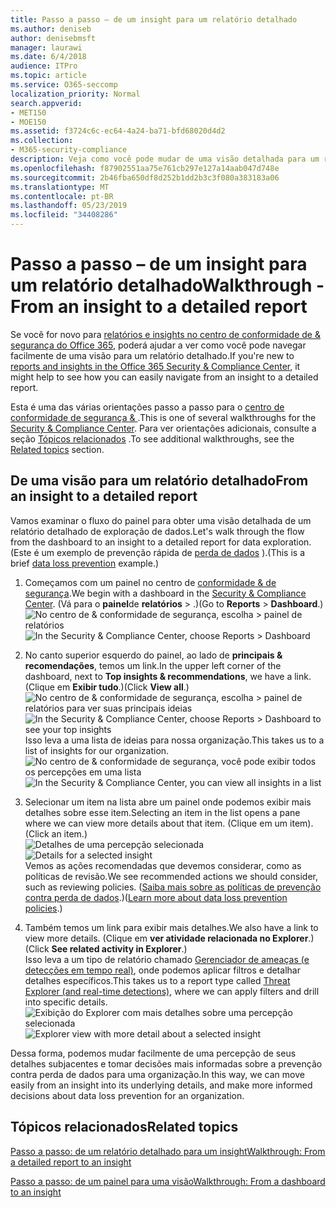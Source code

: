 ```yaml
---
title: Passo a passo – de um insight para um relatório detalhado
ms.author: deniseb
author: denisebmsft
manager: laurawi
ms.date: 6/4/2018
audience: ITPro
ms.topic: article
ms.service: O365-seccomp
localization_priority: Normal
search.appverid:
- MET150
- MOE150
ms.assetid: f3724c6c-ec64-4a24-ba71-bfd68020d4d2
ms.collection:
- M365-security-compliance
description: Veja como você pode mudar de uma visão detalhada para um relatório detalhado no centro &amp; de conformidade de segurança por meio de um exemplo de prevenção de perda de dados.
ms.openlocfilehash: f87902551aa75e761cb297e127a14aab047d748e
ms.sourcegitcommit: 2b46fba650df8d252b1dd2b3c3f080a383183a06
ms.translationtype: MT
ms.contentlocale: pt-BR
ms.lasthandoff: 05/23/2019
ms.locfileid: "34408286"
---
```

# <a name="walkthrough---from-an-insight-to-a-detailed-report"></a><span data-ttu-id="5f08b-103">Passo a passo – de um insight para um relatório detalhado</span><span class="sxs-lookup"><span data-stu-id="5f08b-103">Walkthrough - From an insight to a detailed report</span></span>

<span data-ttu-id="5f08b-104">Se você for novo para [relatórios e insights no centro de conformidade de &amp; segurança do Office 365](reports-and-insights-in-security-and-compliance.md), poderá ajudar a ver como você pode navegar facilmente de uma visão para um relatório detalhado.</span><span class="sxs-lookup"><span data-stu-id="5f08b-104">If you're new to [reports and insights in the Office 365 Security &amp; Compliance Center](reports-and-insights-in-security-and-compliance.md), it might help to see how you can easily navigate from an insight to a detailed report.</span></span> 
  
<span data-ttu-id="5f08b-105">Esta é uma das várias orientações passo a passo para o [centro de conformidade de segurança &amp; ](https://protection.office.com).</span><span class="sxs-lookup"><span data-stu-id="5f08b-105">This is one of several walkthroughs for the [Security &amp; Compliance Center](https://protection.office.com).</span></span> <span data-ttu-id="5f08b-106">Para ver orientações adicionais, consulte a seção [Tópicos relacionados](#related-topics) .</span><span class="sxs-lookup"><span data-stu-id="5f08b-106">To see additional walkthroughs, see the [Related topics](#related-topics) section.</span></span> 
  
## <a name="from-an-insight-to-a-detailed-report"></a><span data-ttu-id="5f08b-107">De uma visão para um relatório detalhado</span><span class="sxs-lookup"><span data-stu-id="5f08b-107">From an insight to a detailed report</span></span>

<span data-ttu-id="5f08b-108">Vamos examinar o fluxo do painel para obter uma visão detalhada de um relatório detalhado de exploração de dados.</span><span class="sxs-lookup"><span data-stu-id="5f08b-108">Let's walk through the flow from the dashboard to an insight to a detailed report for data exploration.</span></span> <span data-ttu-id="5f08b-109">(Este é um exemplo de prevenção rápida de [perda de dados](data-loss-prevention-policies.md) ).</span><span class="sxs-lookup"><span data-stu-id="5f08b-109">(This is a brief [data loss prevention](data-loss-prevention-policies.md) example.)</span></span> 
  
1. <span data-ttu-id="5f08b-110">Começamos com um painel no centro de [conformidade &amp; de segurança](https://protection.office.com).</span><span class="sxs-lookup"><span data-stu-id="5f08b-110">We begin with a dashboard in the [Security &amp; Compliance Center](https://protection.office.com).</span></span> <span data-ttu-id="5f08b-111">(Vá para o **painel**de **relatórios** \> .)</span><span class="sxs-lookup"><span data-stu-id="5f08b-111">(Go to **Reports** \> **Dashboard**.)</span></span><br/><span data-ttu-id="5f08b-112">![No centro de &amp; conformidade de segurança, escolha \> painel de relatórios](media/2a668c3d-3fa3-4e37-8149-46989b33ae8c.png)</span><span class="sxs-lookup"><span data-stu-id="5f08b-112">![In the Security &amp; Compliance Center, choose Reports \> Dashboard](media/2a668c3d-3fa3-4e37-8149-46989b33ae8c.png)</span></span>
  
2. <span data-ttu-id="5f08b-113">No canto superior esquerdo do painel, ao lado de **principais &amp; recomendações**, temos um link.</span><span class="sxs-lookup"><span data-stu-id="5f08b-113">In the upper left corner of the dashboard, next to **Top insights &amp; recommendations**, we have a link.</span></span> <span data-ttu-id="5f08b-114">(Clique em **Exibir tudo**.)</span><span class="sxs-lookup"><span data-stu-id="5f08b-114">(Click **View all**.)</span></span><br/><span data-ttu-id="5f08b-115">![No centro de &amp; conformidade de segurança, escolha \> painel de relatórios para ver suas principais ideias](media/9bb64e11-494f-40a4-ab3d-8d3c7789f300.png)</span><span class="sxs-lookup"><span data-stu-id="5f08b-115">![In the Security &amp; Compliance Center, choose Reports \> Dashboard to see your top insights](media/9bb64e11-494f-40a4-ab3d-8d3c7789f300.png)</span></span><br/><span data-ttu-id="5f08b-116">Isso leva a uma lista de ideias para nossa organização.</span><span class="sxs-lookup"><span data-stu-id="5f08b-116">This takes us to a list of insights for our organization.</span></span><br/><span data-ttu-id="5f08b-117">![No centro de &amp; conformidade de segurança, você pode exibir todos os percepções em uma lista](media/1289af77-bf5a-444a-97a1-03d8a83f75a9.png)</span><span class="sxs-lookup"><span data-stu-id="5f08b-117">![In the Security &amp; Compliance Center, you can view all insights in a list](media/1289af77-bf5a-444a-97a1-03d8a83f75a9.png)</span></span>
  
3. <span data-ttu-id="5f08b-118">Selecionar um item na lista abre um painel onde podemos exibir mais detalhes sobre esse item.</span><span class="sxs-lookup"><span data-stu-id="5f08b-118">Selecting an item in the list opens a pane where we can view more details about that item.</span></span> <span data-ttu-id="5f08b-119">(Clique em um item).</span><span class="sxs-lookup"><span data-stu-id="5f08b-119">(Click an item.)</span></span><br/><span data-ttu-id="5f08b-120">![Detalhes de uma percepção selecionada](media/dcbb389f-23b0-4031-b789-4a49068af85a.png)</span><span class="sxs-lookup"><span data-stu-id="5f08b-120">![Details for a selected insight](media/dcbb389f-23b0-4031-b789-4a49068af85a.png)</span></span><br/><span data-ttu-id="5f08b-121">Vemos as ações recomendadas que devemos considerar, como as políticas de revisão.</span><span class="sxs-lookup"><span data-stu-id="5f08b-121">We see recommended actions we should consider, such as reviewing policies.</span></span> <span data-ttu-id="5f08b-122">([Saiba mais sobre as políticas de prevenção contra perda de dados](data-loss-prevention-policies.md).)</span><span class="sxs-lookup"><span data-stu-id="5f08b-122">([Learn more about data loss prevention policies](data-loss-prevention-policies.md).)</span></span>
    
4. <span data-ttu-id="5f08b-123">Também temos um link para exibir mais detalhes.</span><span class="sxs-lookup"><span data-stu-id="5f08b-123">We also have a link to view more details.</span></span> <span data-ttu-id="5f08b-124">(Clique em **ver atividade relacionada no Explorer**.)</span><span class="sxs-lookup"><span data-stu-id="5f08b-124">(Click **See related activity in Explorer**.)</span></span><br/><span data-ttu-id="5f08b-125">Isso leva a um tipo de relatório chamado [Gerenciador de ameaças (e detecções em tempo real)](threat-explorer.md), onde podemos aplicar filtros e detalhar detalhes específicos.</span><span class="sxs-lookup"><span data-stu-id="5f08b-125">This takes us to a report type called [Threat Explorer (and real-time detections)](threat-explorer.md), where we can apply filters and drill into specific details.</span></span><br/><span data-ttu-id="5f08b-126">![Exibição do Explorer com mais detalhes sobre uma percepção selecionada](media/3ad15b15-7158-44b7-beda-013351bd868e.png)</span><span class="sxs-lookup"><span data-stu-id="5f08b-126">![Explorer view with more detail about a selected insight](media/3ad15b15-7158-44b7-beda-013351bd868e.png)</span></span>
  
<span data-ttu-id="5f08b-127">Dessa forma, podemos mudar facilmente de uma percepção de seus detalhes subjacentes e tomar decisões mais informadas sobre a prevenção contra perda de dados para uma organização.</span><span class="sxs-lookup"><span data-stu-id="5f08b-127">In this way, we can move easily from an insight into its underlying details, and make more informed decisions about data loss prevention for an organization.</span></span>
  
## <a name="related-topics"></a><span data-ttu-id="5f08b-128">Tópicos relacionados</span><span class="sxs-lookup"><span data-stu-id="5f08b-128">Related topics</span></span>

[<span data-ttu-id="5f08b-129">Passo a passo: de um relatório detalhado para um insight</span><span class="sxs-lookup"><span data-stu-id="5f08b-129">Walkthrough: From a detailed report to an insight</span></span>](from-a-detailed-report-to-an-insight.md)
  
[<span data-ttu-id="5f08b-130">Passo a passo: de um painel para uma visão</span><span class="sxs-lookup"><span data-stu-id="5f08b-130">Walkthrough: From a dashboard to an insight</span></span>](from-a-dashboard-to-an-insight.md)
  

